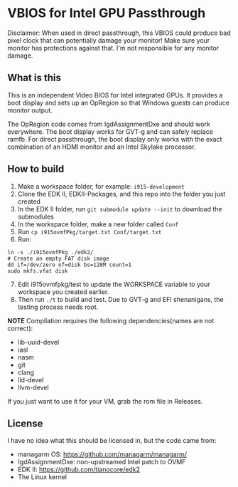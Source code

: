 # VBIOS for Intel GPU Passthrough

Disclaimer: When used in direct passthrough, this VBIOS could produce bad pixel clock that can potentially damage your monitor! Make sure your monitor has protections against that. I'm not responsible for any monitor damage.

## What is this

This is an independent Video BIOS for Intel integrated GPUs. It provides a boot display and sets up an OpRegion so that Windows guests can produce monitor output.

The OpRegion code comes from IgdAssignmentDxe and should work everywhere. The boot display works for GVT-g and can safely replace ramfb. For direct passthrough, the boot display only works with the exact combination of an HDMI monitor and an Intel Skylake processor.

## How to build
1. Make a workspace folder, for example: `i915-development`
2. Clone the EDK II, EDKII-Packages, and this repo into the folder you just created
3. In the EDK II folder, run `git submodule update --init` to download the submodules
4. In the workspace folder, make a new folder called `Conf`
5. Run `cp i915ovmfPkg/target.txt Conf/target.txt`
6. Run: 
```
ln -s ./i915ovmfPkg ./edk2/
# Create an empty FAT disk image 
dd if=/dev/zero of=disk bs=128M count=1
sudo mkfs.vfat disk
```
7. Edit i915ovmfpkg/test to update the WORKSPACE variable to your workspace you created earlier.
8. Then run `./t` to build and test. Due to GVT-g and EFI shenanigans, the testing process needs root.

**NOTE** Compilation requires the following dependencies(names are not correct):
- lib-uuid-devel
- iasl
- nasm
- git
- clang
- lld-devel
- llvm-devel




If you just want to use it for your VM, grab the rom file in Releases.

## License

I have no idea what this should be licensed in, but the code came from:
- managarm OS: https://github.com/managarm/managarm/
- IgdAssignmentDxe: non-upstreamed Intel patch to OVMF
- EDK II: https://github.com/tianocore/edk2
- The Linux kernel
